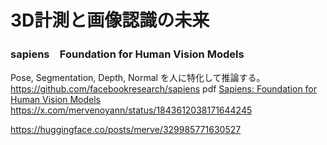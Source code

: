 # 3D計測と画像認識の未来

### sapiens　Foundation for Human Vision Models

Pose, Segmentation, Depth, Normal
を人に特化して推論する。
https://github.com/facebookresearch/sapiens
pdf [Sapiens: Foundation for Human Vision Models](https://arxiv.org/pdf/2408.12569)
https://x.com/mervenoyann/status/1843612038171644245

https://huggingface.co/posts/merve/329985771630527


